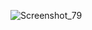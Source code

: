 ![Screenshot_79](https://github.com/apollo110217/apollo110217/assets/124166479/821399fa-30be-40d7-9e7d-34bc2ebf2cd1)
